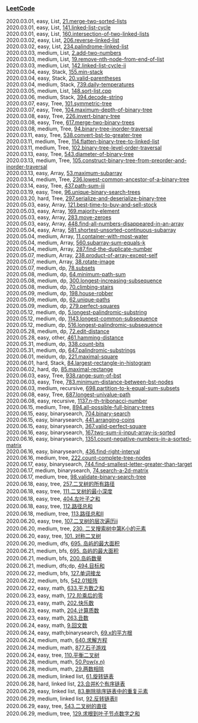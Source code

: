 ### [LeetCode](https://leetcode-cn.com/problemset/all/)  

2020.03.01, easy, List, [21.merge-two-sorted-lists](https://leetcode-cn.com/problems/merge-two-sorted-lists/)  
2020.03.01, easy, List, [141.linked-list-cycle](https://leetcode-cn.com/problems/linked-list-cycle/)  
2020.03.01, easy, List, [160.intersection-of-two-linked-lists](https://leetcode-cn.com/problems/intersection-of-two-linked-lists/)  
2020.03.02, easy, List, [206.reverse-linked-list](https://leetcode-cn.com/problems/reverse-linked-list/)  
2020.03.02, easy, List, [234.palindrome-linked-list](https://leetcode-cn.com/problems/palindrome-linked-list/)  
2020.03.03, medium, List, [2.add-two-numbers](https://leetcode-cn.com/problems/add-two-numbers/)  
2020.03.03, medium, List, [19.remove-nth-node-from-end-of-list](https://leetcode-cn.com/problems/remove-nth-node-from-end-of-list/)  
2020.03.03, medium, List, [142.linked-list-cycle-ii](https://leetcode-cn.com/problems/linked-list-cycle-ii/)  
2020.03.04, easy, Stack, [155.min-stack](https://leetcode-cn.com/problems/min-stack/)  
2020.03.04, easy, Stack, [20.valid-parentheses](https://leetcode-cn.com/problems/valid-parentheses/)  
2020.03.04, medium, Stack, [739.daily-temperatures](https://leetcode-cn.com/problems/daily-temperatures/)  
2020.03.05, medium, List, [148.sort-list.cpp](https://leetcode-cn.com/problems/sort-list)  
2020.03.06, medium, Stack, [394.decode-string](https://leetcode-cn.com/problems/decode-string/)  
2020.03.07, easy, Tree, [101.symmetric-tree](https://leetcode-cn.com/problems/symmetric-tree/)  
2020.03.07, easy, Tree, [104.maximum-depth-of-binary-tree](https://leetcode-cn.com/problems/maximum-depth-of-binary-tree/)  
2020.03.08, easy, Tree, [226.invert-binary-tree](https://leetcode-cn.com/problems/invert-binary-tree/)  
2020.03.08, easy, Tree, [617.merge-two-binary-trees](https://leetcode-cn.com/problems/merge-two-binary-trees/)  
2020.03.08, medium, Tree, [94.binary-tree-inorder-traversal](https://leetcode-cn.com/problems/binary-tree-inorder-traversal/)  
2020.03.11, easy, Tree, [538.convert-bst-to-greater-tree](https://leetcode-cn.com/problems/convert-bst-to-greater-tree/)  
2020.03.11, medium, Tree, [114.flatten-binary-tree-to-linked-list](https://leetcode-cn.com/problems/flatten-binary-tree-to-linked-list/)  
2020.03.11, medium, Tree, [102.binary-tree-level-order-traversal](https://leetcode-cn.com/problems/binary-tree-level-order-traversal/)  
2020.03.13, easy, Tree, [543.diameter-of-binary-tree](https://leetcode-cn.com/problems/diameter-of-binary-tree/)  
2020.03.13, medium, Tree, [105.construct-binary-tree-from-preorder-and-inorder-traversal](https://leetcode-cn.com/problems/construct-binary-tree-from-preorder-and-inorder-traversal/)  
2020.03.13, easy, Array, [53.maximum-subarray](https://leetcode-cn.com/problems/maximum-subarray/)  
2020.03.14, medium, Tree, [236.lowest-common-ancestor-of-a-binary-tree](https://leetcode-cn.com/problems/lowest-common-ancestor-of-a-binary-tree/)  
2020.03.14, easy, Tree, [437.path-sum-iii](https://leetcode-cn.com/problems/path-sum-iii/)  
2020.03.19, easy, Tree, [96.unique-binary-search-trees](https://leetcode-cn.com/problems/unique-binary-search-trees/)  
2020.03.20, hard, Tree, [297.serialize-and-deserialize-binary-tree](https://leetcode-cn.com/problems/serialize-and-deserialize-binary-tree/)  
2020.05.03, easy, Array, [121.best-time-to-buy-and-sell-stock](https://leetcode-cn.com/problems/best-time-to-buy-and-sell-stock/)  
2020.05.03, easy, Array, [169.majority-element](https://leetcode-cn.com/problems/majority-element/)  
2020.05.03, easy, Array, [283.move-zeroes](https://leetcode-cn.com/problems/move-zeroes/)  
2020.05.03, easy, Array, [448.find-all-numbers-disappeared-in-an-array](https://leetcode-cn.com/problems/find-all-numbers-disappeared-in-an-array/)  
2020.05.04, easy, Array, [581.shortest-unsorted-continuous-subarray](https://leetcode-cn.com/problems/shortest-unsorted-continuous-subarray/)  
2020.05.04, medium, Array, [11.container-with-most-water](https://leetcode-cn.com/problems/container-with-most-water/)  
2020.05.04, medium, Array, [560.subarray-sum-equals-k](https://leetcode-cn.com/problems/subarray-sum-equals-k/)  
2020.05.04, medium, Array, [287.find-the-duplicate-number](https://leetcode-cn.com/problems/find-the-duplicate-number/)  
2020.05.07, medium, Array, [238.product-of-array-except-self](https://leetcode-cn.com/problems/product-of-array-except-self/)  
2020.05.07, medium, Array, [38.rotate-image](https://leetcode-cn.com/problems/rotate-image/)  
2020.05.07, medium, dp, [78.subsets](https://leetcode-cn.com/problems/subsets/)  
2020.05.08, medium, dp, [64.minimum-path-sum](https://leetcode-cn.com/problems/minimum-path-sum/)  
2020.05.08, medium, dp, [300.longest-increasing-subsequence](https://leetcode-cn.com/problems/longest-increasing-subsequence/)  
2020.05.08, medium, dp, [70.climbing-stairs](https://leetcode-cn.com/problems/climbing-stairs)  
2020.05.09, medium, dp, [198.house-robber](https://leetcode-cn.com/problems/house-robber/)  
2020.05.09, medium, dp, [62.unique-paths](https://leetcode-cn.com/problems/unique-paths/)  
2020.05.09, medium, dp, [279.perfect-squares](https://leetcode-cn.com/problems/perfect-squares/)  
2020.05.12, medium, dp, [5.longest-palindromic-substring](https://leetcode-cn.com/problems/longest-palindromic-substring/)  
2020.05.12, medium, dp, [1143.longest-common-subsequence](https://leetcode-cn.com/problems/longest-common-subsequence/)  
2020.05.12, medium, dp, [516.longest-palindromic-subsequence](https://leetcode-cn.com/problems/longest-palindromic-subsequence/)  
2020.05.28, medium, dp, [72.edit-distance](https://leetcode-cn.com/problems/edit-distance/)  
2020.05.28, easy, other, [461.hamming-distance](https://leetcode-cn.com/problems/hamming-distance/)  
2020.05.31, medium, dp, [338.count-bits](https://leetcode-cn.com/problems/couting-bits)  
2020.05.31, medium, dp, [647.palindromic-substrings](https://leetcode-cn.com/problems/palindromic-substrings)  
2020.06.01, meidum, dp, [221.maximal-square](https://leetcode-cn.com/problems/maximal-square/)  
2020.06.01, hard, Stack, [84.largest-rectangle-in-histogram](https://leetcode-cn.com/problems/largest-rectangle-in-histogram/)  
2020.06.02, hard, dp, [85.maximal-rectange](https://leetcode-cn.com/problems/max-mal-rectange/)  
2020.06.03, easy, Tree, [938.range-sum-of-bst](https://leetcode-cn.com/problems/range-sum-of-bst/)  
2020.06.03, easy, Tree, [783.minimum-distance-between-bst-nodes](https://leetcode-cn.com/problems/minimum-distance-between-bst-nodes/)  
2020.06.03, medium, recursive, [698.partition-to-k-equal-sum-subsets](https://leetcode-cn.com/problems/partition-to-k-equal-sum-subsets/)  
2020.06.08, easy, Tree, [687.longest-univalue-path](https://leetcode-cn.com/problems/longest-univalue-path/)  
2020.06.08, easy, recursive, [1137.n-th-tribonacci-number](https://leetcode-cn.com/problems/n-th-tribonacci-number/)  
2020.06.15, medium, Tree, [894.all-possible-full-binary-trees](https://leetcode-cn.com/problems/all-possible-full-binary-trees/)  
2020.06.15, easy, binarysearch, [704.binary-search](https://leetcode-cn.com/problems/binary-search/)  
2020.06.15, easy, binarysearch, [441.arranging-coins](https://leetcode-cn.com/problems/arranging-coins/)  
2020.06.15, easy, binarysearch, [367.valid-perfect-square](https://leetcode-cn.com/problems/valid-perfect-square/)  
2020.06.16, easy, binarysearch, [167.two-sum-ii-input-array-is-sorted](https://leetcode-cn.com/problems/two-sum-ii-input-array-is-sorted/)  
2020.06.16, easy, binarysearch, [1351.count-negative-numbers-in-a-sorted-matrix](https://leetcode-cn.com/problems/count-negative-numbers-in-a-sorted-matrix/)  
2020.06.16, easy, binarysearch, [436.find-right-interval](https://leetcode-cn.com/problems/find-right-interval/)  
2020.06.16, medium, tree, [222.count-complete-tree-nodes](https://leetcode-cn.com/problems/count-complete-tree-nodes/)  
2020.06.17, easy, binarysearch, [744.find-smallest-letter-greater-than-target](https://leetcode-cn.com/problems/find-smallest-letter-greater-than-target/)  
2020.06.17, medium, binarysearch, [74.search-a-2d-matrix](https://leetcode-cn.com/problems/search-a-2d-matrix/)  
2020.06.17, medium, tree, [98.validate-binary-search-tree](https://leetcode-cn.com/problems/validate-binary-search-tree/)  
2020.06.18, easy, tree, [257.二叉树的所有路径](https://leetcode-cn.com/problems/binary-tree-paths/)  
2020.06.18, easy, tree, [111.二叉树的最小深度](https://leetcode-cn.com/problems/minimum-depth-of-binary-tree/)  
2020.06.18, easy, tree, [404.左叶子之和](https://leetcode-cn.com/problems/sum-of-left-leaves/)  
2020.06.18, easy, tree, [112.路径总和](https://leetcode-cn.com/problems/path-sum/)  
2020.06.18, medium, tree, [113.路径总和II](https://leetcode-cn.com/problems/path-sum-ii/)  
2020.06.20, easy, tree, [107.二叉树的层次遍历ii](https://leetcode-cn.com/problems/binary-tree-level-order-traversal-ii/)  
2020.06.20, medium, tree, [230. 二叉搜索树中第K小的元素](https://leetcode-cn.com/problems/kth-smallest-element-in-a-bst/)  
2020.06.20, easy, tree, [101. 对称二叉树](https://leetcode-cn.com/problems/symmetric-tree/)  
2020.06.20, medium, dfs, [695. 岛屿的最大面积](https://leetcode-cn.com/problems/max-area-of-island/)  
2020.06.21, medium, bfs, [695. 岛屿的最大面积](https://leetcode-cn.com/problems/max-area-of-island/)  
2020.06.21, medium, bfs, [200.岛屿数量](https://leetcode-cn.com/problems/number-of-islands/)  
2020.06.21, medium, dfs;dp, [494.目标和](https://leetcode-cn.com/problems/target-sum/)  
2020.06.22, medium, bfs, [127.单词接龙](https://leetcode-cn.com/problems/word-ladder/)  
2020.06.22, medium, bfs, [542.01矩阵](https://leetcode-cn.com/problems/01-matrix/)  
2020.06.22, easy, math, [633.平方数之和](https://leetcode-cn.com/problems/sum-of-square-numbers/)  
2020.06.23, easy, math, [172.阶乘后的零](https://leetcode-cn.com/problems/factorial-trailing-zeroes/)  
2020.06.23, easy, math, [202.快乐数](https://leetcode-cn.com/problems/happy-number/)  
2020.06.23, easy, math, [204.计算质数](https://leetcode-cn.com/problems/count-primes/)  
2020.06.23, easy, math, [263.丑数](https://leetcode-cn.com/problems/ugly-number/)  
2020.06.24, easy, math, [9.回文数](https://leetcode-cn.com/problems/palindrome-number/)  
2020.06.24, easy, math;binarysearch, [69.x的平方根](https://leetcode-cn.com/problems/sqrtx/)  
2020.06.24, medium, math, [640.求解方程](https://leetcode-cn.com/problems/solve-the-equation/)  
2020.06.24, medium, math, [877.石子游戏](https://leetcode-cn.com/problems/stone-game/)  
2020.06.24, easy, tree, [110.平衡二叉树](https://leetcode-cn.com/problems/balanced-binary-tree/)  
2020.06.28, medium, math, [50.Pow(x,n)](https://leetcode-cn.com/problems/powx-n/)  
2020.06.28, medium, math, [29.两数相除](https://leetcode-cn.com/problems/divide-two-integers/)  
2020.06.28, medium, linked list, [61.旋转链表](https://leetcode-cn.com/problems/rotate-list/)  
2020.06.28, hard, linked list, [23.合并K个有序链表](https://leetcode-cn.com/problems/merge-k-sorted-lists/)  
2020.06.29, easy, linked list, [83.删除排序链表中的重复元素](https://leetcode-cn.com/problems/remove-duplicates-from-sorted-list/)  
2020.06.29, medium, linked list, [92.反转链表II](https://leetcode-cn.com/problems/reverse-linked-list-ii/)  
2020.06.29, easy, tree, [543.二叉树的直径](https://leetcode-cn.com/problems/diameter-of-binary-tree/)  
2020.06.29, medium, tree, [129.求根到叶子节点数字之和](https://leetcode-cn.com/problems/sum-root-to-leaf-numbers/)  

